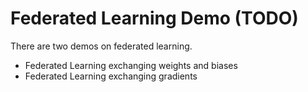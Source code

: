 # Federated Learning Demo (TODO)
There are two demos on federated learning.
- Federated Learning exchanging weights and biases
- Federated Learning exchanging gradients
